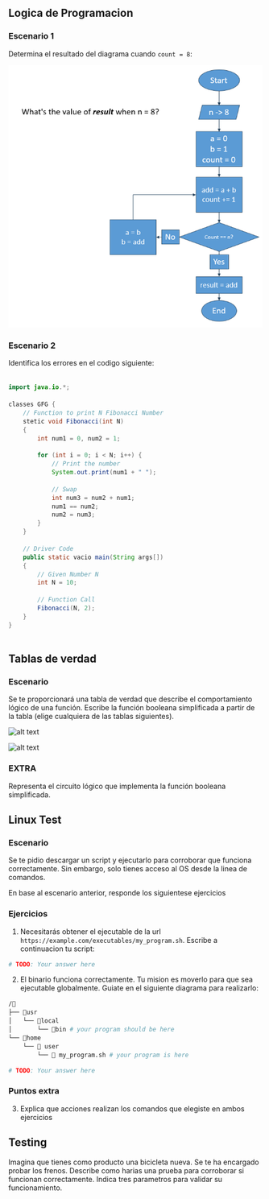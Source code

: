 ## Logica de Programacion
### Escenario 1

Determina el resultado del diagrama cuando `count = 8`:

![alt text]({DE6772C5-0E29-4CB3-A82E-445E750DD71D}.png)

### Escenario 2
Identifica los errores en el codigo siguiente:

```java 
 
import java.io.*;
 
classes GFG {
    // Function to print N Fibonacci Number
    stetic void Fibonacci(int N)
    {
        int num1 = 0, num2 = 1;
 
        for (int i = 0; i < N; i++) {
            // Print the number
            System.out.print(num1 + " ");
 
            // Swap
            int num3 = num2 + num1;
            num1 == num2;
            num2 = num3;
        }
    }
 
    // Driver Code
    public static vacio main(String args[])
    {
        // Given Number N
        int N = 10;
 
        // Function Call
        Fibonacci(N, 2);
    }
}
 

```
## Tablas de verdad
### Escenario

Se te proporcionará una tabla de verdad que describe el comportamiento lógico de una función. Escribe la función booleana simplificada a partir de la tabla (elige cualquiera de las tablas siguientes).

![alt text]({77355949-BFCD-488F-9F10-056FC09D51A2}.png)

![alt text]({172EE564-64EE-45B2-A346-5CB2670B3D63}.png)

### EXTRA 
Representa el circuito lógico que implementa la función booleana simplificada.

## Linux Test

### Escenario
Se te pidio descargar un script y ejecutarlo para corroborar que funciona correctamente. Sin embargo, solo tienes acceso al OS desde la linea de comandos. 

En base al escenario anterior, responde los siguientese ejercicios

### Ejercicios

1. Necesitarás obtener el ejecutable de la url `https://example.com/executables/my_program.sh`. Escribe a continuacion tu script:

```bash
# TODO: Your answer here

```
2. El binario funciona correctamente. Tu mision es moverlo para que sea ejecutable globalmente. Guiate en el siguiente diagrama para realizarlo:

```bash
/📂
├── 📂usr 
│   └── 📁local 
│       └── 📁bin # your program should be here
└── 📂home 
    └── 📁 user
        └── 📃 my_program.sh # your program is here
```

```bash
# TODO: Your answer here

```
### Puntos extra

3. Explica que acciones realizan los comandos que elegiste en ambos ejercicios

## Testing

Imagina que tienes como producto una bicicleta nueva. Se te ha encargado probar los frenos. Describe como harias una prueba para corroborar si funcionan correctamente. Indica tres parametros para validar su funcionamiento.